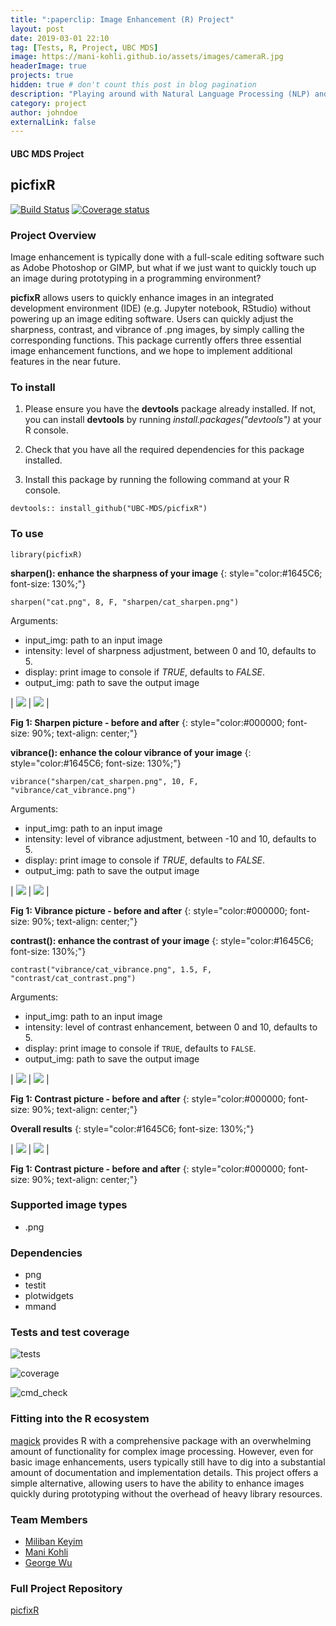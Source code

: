 ```yaml
---
title: ":paperclip: Image Enhancement (R) Project"
layout: post
date: 2019-03-01 22:10
tag: [Tests, R, Project, UBC MDS]
image: https://mani-kohli.github.io/assets/images/cameraR.jpg
headerImage: true
projects: true
hidden: true # don't count this post in blog pagination
description: "Playing around with Natural Language Processing (NLP) and LSTM Neural Networks (NN)."
category: project
author: johndoe
externalLink: false
---
```


#### UBC MDS Project
## picfixR  

[![Build Status](https://travis-ci.org/UBC-MDS/picfixR.svg?branch=master)](https://travis-ci.org/UBC-MDS/picfixR) [![Coverage status](https://codecov.io/gh/UBC-MDS/picfixR/branch/master/graph/badge.svg)](https://codecov.io/github/UBC-MDS/picfixR?branch=master)

### Project Overview

Image enhancement is typically done with a full-scale editing software such as Adobe Photoshop or GIMP, but what if we just want to quickly touch up an image during prototyping in a programming environment?

**picfixR** allows users to quickly enhance images in an integrated development environment (IDE) (e.g. Jupyter notebook, RStudio) without powering up an image editing software. Users can quickly adjust the sharpness, contrast, and vibrance of .png images, by simply calling the corresponding functions. This package currently offers three essential image enhancement functions, and we hope to implement additional features in the near future.

### To install

1. Please ensure you have the **devtools** package already installed. If not, you can install **devtools** by running *install.packages("devtools")* at your R console.  

2. Check that you have all the required dependencies for this package installed.  

3. Install this package by running the following command at your R console.  

<pre><code>devtools:: install_github("UBC-MDS/picfixR")</code></pre>


### To use

<pre><code>library(picfixR)</code></pre>

**sharpen(): enhance the sharpness of your image**
{: style="color:#1645C6; font-size: 130%;"}

<pre><code>sharpen("cat.png", 8, F, "sharpen/cat_sharpen.png")</code></pre>

Arguments:

- input_img: path to an input image
- intensity: level of sharpness adjustment, between 0 and 10, defaults to 5.
- display: print image to console if *TRUE*, defaults to *FALSE*.
- output_img: path to save the output image

| ![](/assets/images/cat.png) | ![](/assets/images/cat_sharpen.png) |

**Fig 1: Sharpen picture - before and after**
{: style="color:#000000; font-size: 90%; text-align: center;"}   


**vibrance(): enhance the colour vibrance of your image**
{: style="color:#1645C6; font-size: 130%;"}

<pre><code>vibrance("sharpen/cat_sharpen.png", 10, F, "vibrance/cat_vibrance.png")</code></pre>

Arguments:

- input_img: path to an input image
- intensity: level of vibrance adjustment, between -10 and 10, defaults to 5.
- display: print image to console if *TRUE*, defaults to *FALSE*.
- output_img: path to save the output image

| ![](/assets/images/cat_sharpen.png) | ![](/assets/images/cat_vibrance.png) |

**Fig 1: Vibrance picture - before and after**
{: style="color:#000000; font-size: 90%; text-align: center;"}   


**contrast(): enhance the contrast of your image**
{: style="color:#1645C6; font-size: 130%;"}

<pre><code>contrast("vibrance/cat_vibrance.png", 1.5, F, "contrast/cat_contrast.png")</code></pre>

Arguments:

- input_img: path to an input image
- intensity: level of contrast enhancement, between 0 and 10, defaults to 5.
- display: print image to console if `TRUE`, defaults to `FALSE`.
- output_img: path to save the output image

| ![](/assets/images/cat_vibrance.png) | ![](/assets/images/cat_contrast.png) |

**Fig 1: Contrast picture - before and after**
{: style="color:#000000; font-size: 90%; text-align: center;"}  

**Overall results**
{: style="color:#1645C6; font-size: 130%;"}

| ![](/assets/images/cat.png) | ![](/assets/images/cat_contrast.png) |

**Fig 1: Contrast picture - before and after**
{: style="color:#000000; font-size: 90%; text-align: center;"}  


### Supported image types

- .png


### Dependencies

- png
- testit
- plotwidgets
- mmand


### Tests and test coverage

![tests](/assets/images/tests.png)

![coverage](/assets/images/coverageR.png)

![cmd_check](/assets/images/cmd_check.png)


### Fitting into the R ecosystem

[magick](https://cran.r-project.org/web/packages/magick/vignettes/intro.html) provides R with a comprehensive package with an overwhelming amount of functionality for complex image processing. However, even for basic image enhancements, users typically still have to dig into a substantial amount of documentation and implementation details. This project offers a simple alternative, allowing users to have the ability to enhance images quickly during prototyping without the overhead of heavy library resources.


### Team Members

* [Miliban Keyim](https://github.com/mkeyim)   
* [Mani Kohli](https://github.com/mani-kohli)   
* [George Wu](https://github.com/GeorgeJJw)


### Full Project Repository
[picfixR](https://github.com/mani-kohli/picfixR)
